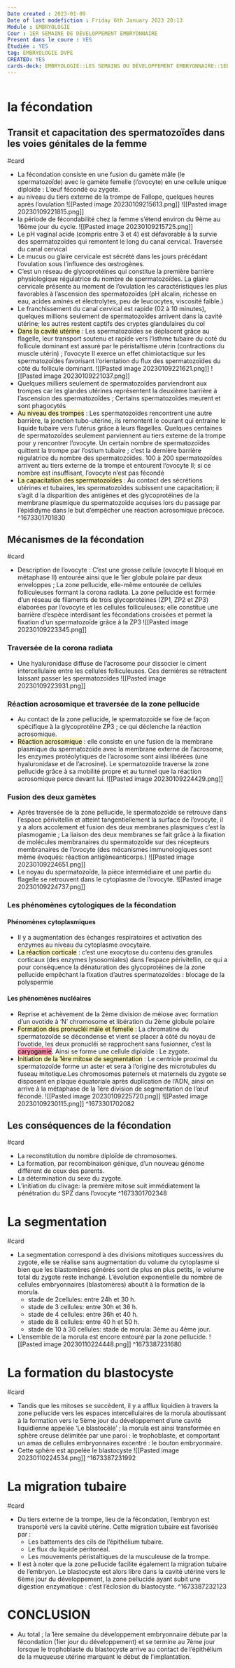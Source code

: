 ```yaml
---
Date created : 2023-01-09
Date of last modefiction : Friday 6th January 2023 20:13
Module : EMBRYOLOGIE
Cour : 1ER SEMAINE DE DÉVELOPPEMENT EMBRYONNAIRE
Present dans le coure : YES
Étudiée : YES
tag: EMBRYOLOGIE DVPE
CREATED: YES
cards-deck: EMBRYOLOGIE::LES SEMAINS DU DÉVELOPPEMENT EMBRYONNAIRE::1ER SEMAINE DE DÉVELOPPEMENT EMBRYONNAIRE
---
```

```toc
```

# la fécondation
## Transit et capacitation des spermatozoïdes dans les voies génitales de la femme
#card 
- La fécondation consiste en une fusion du gamète mâle (le spermatozoïde) avec le gamète femelle (l’ovocyte) en une cellule unique diploïde : L’œuf fécondé ou zygote. 
- au niveau du tiers externe de la trompe de Fallope, quelques heures après l’ovulation
![[Pasted image 20230109215613.png]]
![[Pasted image 20230109221815.png]]
- la période de fécondabilité chez la femme s’étend environ du 9ème au 16ème jour du cycle. 
![[Pasted image 20230109215725.png]]
- Le pH vaginal acide (compris entre 3 et 4) est défavorable à la survie des spermatozoïdes qui remontent le long du canal cervical.
Traversée du canal cervical<mark style="background: #FFF3A3A6;"></mark>
- Le mucus ou glaire cervicale est sécrété dans les jours précédant l’ovulation sous l’influence des œstrogènes.
- C’est un réseau de glycoprotéines qui constitue la première barrière physiologique régulatrice du nombre de spermatozoïdes. La glaire cervicale présente au moment de l’ovulation les caractéristiques les plus favorables à l’ascension des spermatozoïdes (pH alcalin, richesse en eau, acides aminés et électrolytes, peu de leucocytes, viscosité faible.) 
- Le franchissement du canal cervical est rapide (02 à 10 minutes), quelques millions seulement de spermatozoïdes arrivent dans la cavité utérine; les autres restent captifs des cryptes glandulaires du col 
- <mark style="background: #FFF3A3A6;">Dans la cavité utérine</mark> : Les spermatozoïdes se déplacent grâce au flagelle, leur transport soutenu et rapide vers l’isthme tubaire du coté du follicule dominant est assuré par le péristaltisme utérin (contractions du muscle utérin) ; l’ovocyte II exerce un effet chimiotactique sur les spermatozoïdes favorisant l’orientation du flux des spermatozoïdes du côté du follicule dominant. 
![[Pasted image 20230109221621.png]]
![[Pasted image 20230109221037.png]]
- Quelques milliers seulement de spermatozoïdes parviendront aux trompes car les glandes utérines représentent la deuxième barrière à l’ascension des spermatozoïdes ; Certains spermatozoïdes meurent et sont phagocytés
- <mark style="background: #FFF3A3A6;">Au niveau des trompes</mark> : Les spermatozoïdes rencontrent une autre barrière, la jonction tubo-utérine, ils remontent le courant qui entraine le liquide tubaire vers l’utérus grâce à leurs flagelles. Quelques centaines de spermatozoïdes seulement parviennent au tiers externe de la trompe pour y rencontrer l’ovocyte. Un certain nombre de spermatozoïdes quittent la trompe par l’ostium tubaire ; c’est la dernière barrière régulatrice du nombre des spermatozoïdes. 100 à 200 spermatozoïdes arrivent au tiers externe de la trompe et entourent l’ovocyte II; si ce nombre est insuffisant, l’ovocyte n’est pas fécondé
- <mark style="background: #FFF3A3A6;">La capacitation des spermatozoïdes</mark> : Au contact des sécrétions utérines et tubaires, les spermatozoïdes subissent une capacitation; il s’agit d la disparition des antigènes et des glycoprotéines de la membrane plasmique du spermatozoïde acquises lors du passage par l’épididyme dans le but d’empêcher une réaction acrosomique précoce.
^1673301701830

## Mécanismes de la fécondation
#card 
- Description de l’ovocyte : C’est une grosse cellule (ovocyte II bloqué en métaphase II) entourée ainsi que le 1ier globule polaire par deux enveloppes ; La zone pellucide, elle-même entourée de cellules folliculeuses formant la corona radiata. La zone pellucide est formée d’un réseau de filaments de trois glycoprotéines (ZP1, ZP2 et ZP3) élaborées par l’ovocyte et les cellules folliculeuses; elle constitue une barrière d’espèce interdisant les fécondations croisées et permet la fixation d’un spermatozoïde grâce à la ZP3
![[Pasted image 20230109223345.png]]
### Traversée de la corona radiata 
- Une hyaluronidase diffuse de l’acrosome pour dissocier le ciment intercellulaire entre les cellules folliculeuses. Ces dernières se rétractent laissant passer les spermatozoïdes
![[Pasted image 20230109223931.png]]
### Réaction acrosomique et traversée de la zone pellucide 
- Au contact de la zone pellucide, le spermatozoïde se fixe de façon spécifique à la glycoprotéine ZP3 ; ce qui déclenche la réaction acrosomique. 
- <mark style="background: #FFF3A3A6;">Réaction acrosomique</mark> : elle consiste en une fusion de la membrane plasmique du spermatozoïde avec la membrane externe de l’acrosome, les enzymes protéolytiques de l’acrosome sont ainsi libérées (une hyaluronidase et de l’acrosine). Le spermatozoïde traverse la zone pellucide grâce à sa mobilité propre et au tunnel que la réaction acrosomique perce devant lui.
![[Pasted image 20230109224429.png]]
###  Fusion des deux gamètes 
- Après traversée de la zone pellucide, le spermatozoïde se retrouve dans l’espace périvitellin et atteint tangentiellement la surface de l’ovocyte, il y a alors accolement et fusion des deux membranes plasmiques c’est la plasmogamie ; La liaison des deux membranes se fait grâce à la fixation de molécules membranaires du spermatozoïde sur des récepteurs membranaires de l’ovocyte (des mécanismes immunologiques sont même évoqués: réaction antigèneanticorps.) 
![[Pasted image 20230109224651.png]]
- Le noyau du spermatozoïde, la pièce intermédiaire et une partie du flagelle se retrouvent dans le cytoplasme de l’ovocyte. 
![[Pasted image 20230109224737.png]]
### Les phénomènes cytologiques de la fécondation 
#### Phénomènes cytoplasmiques 
- Il y a augmentation des échanges respiratoires et activation des enzymes au niveau du cytoplasme ovocytaire.
- <mark style="background: #FFF3A3A6;">La réaction corticale</mark> : c’est une exocytose du contenu des granules corticaux (des enzymes lysosomiales) dans l’espace périvitellin, ce qui a pour conséquence la dénaturation des glycoprotéines de la zone pellucide empêchant la fixation d’autres spermatozoïdes : blocage de la polyspermie
#### Les phénomènes nucléaires 
- Reprise et achèvement de la 2ème division de méiose avec formation d’un ovotide à ‘N’ chromosome et libération du 2ème globule polaire
- <mark style="background: #FFF3A3A6;">Formation des pronucléi mâle et femelle </mark>: La chromatine du spermatozoïde se décondense et vient se placer à côté du noyau de l’ovotide, les deux pronucléi se rapprochent sans fusionner, c’est la <mark style="background: #FF5582A6;">caryogamie</mark>. Ainsi se forme une cellule diploïde : Le zygote. 
- <mark style="background: #FFF3A3A6;">Initiation de la 1ère mitose de segmentation</mark> : Le centriole proximal du spermatozoïde forme un aster et sera à l’origine des microtubules du fuseau mitotique.Les chromosomes paternels et maternels du zygote se disposent en plaque équatoriale après duplication de l’ADN, ainsi on arrive à la métaphase de la 1ère division de segmentation de l’œuf fécondé.
![[Pasted image 20230109225720.png]]
![[Pasted image 20230109230115.png]]
^1673301702082

## Les conséquences de la fécondation
#card 
- La reconstitution du nombre diploïde de chromosomes.
- La formation, par recombinaison génique, d’un nouveau génome différent de ceux des parents.
- La détermination du sexe du zygote.
- L’initiation du clivage: la première mitose suit immédiatement la pénétration du SPZ dans l’ovocyte
^1673301702348

# La segmentation
#card 
- La segmentation correspond à des divisions mitotiques successives du zygote, elle se réalise sans augmentation du volume du cytoplasme si bien que les blastomères générés sont de plus en plus petits, le volume total du zygote reste inchangé. L’évolution exponentielle du nombre de cellules embryonnaires (blastomères) aboutit à la formation de la morula.
	- stade de 2cellules: entre 24h et 30 h.
	- stade de 3 cellules: entre 30h et 36 h.
	- stade de 4 cellules: entre 36h et 40 h.
	- stade de 8 cellules: entre 40 h et 50 h.
	- stade de 10 à 30 cellules: stade de morula: 3ème au 4ème jour.
- L’ensemble de la morula est encore entouré par la zone pellucide.
![[Pasted image 20230110224448.png]]
^1673387231680

# La formation du blastocyste 
#card 
- Tandis que les mitoses se succèdent, il y a afflux liquidien à travers la zone pellucide vers les espaces intercellulaires de la morula aboutissant à la formation vers le 5ème jour du développement d’une cavité liquidienne appelée ‘Le blastocèle’ ; la morula est ainsi transformée en sphère creuse délimitée par une paroi : le trophoblaste, et comportant un amas de cellules embryonnaires excentré : le bouton embryonnaire. 
- Cette sphère est appelée le blastocyste
![[Pasted image 20230110224534.png]]
^1673387231992

# La migration tubaire
#card 
- Du tiers externe de la trompe, lieu de la fécondation, l’embryon est transporté vers la cavité utérine. Cette migration tubaire est favorisée par :
	- Les battements des cils de l’épithélium tubaire.
	- Le flux du liquide péritonéal.
	- Les mouvements péristaltiques de la musculeuse de la trompe.
- Il est à noter que la zone pellucide facilite également la migration tubaire de l’embryon. Le blastocyste est alors libre dans la cavité utérine vers le 6ème jour du développement, la zone pellucide ayant subit une digestion enzymatique : c’est l’éclosion du blastocyste. 
^1673387232123

# CONCLUSION 
- Au total ; la 1ère semaine du développement embryonnaire débute par la fécondation (1ier jour du développement) et se termine au 7ème jour lorsque le trophoblaste du blastocyste arrive au contact de l’épithélium de la muqueuse utérine marquant le début de l’implantation. 
